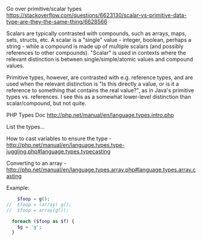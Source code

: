 Go over primitive/scalar types
https://stackoverflow.com/questions/6623130/scalar-vs-primitive-data-type-are-they-the-same-thing/6628566

Scalars are typically contrasted with compounds, such as arrays, maps, sets, structs, etc. A scalar is a "single" value - integer, boolean, perhaps a string - while a compound is made up of multiple scalars (and possibly references to other compounds). "Scalar" is used in contexts where the relevant distinction is between single/simple/atomic values and compound values.

Primitive types, however, are contrasted with e.g. reference types, and are used when the relevant distinction is "Is this directly a value, or is it a reference to something that contains the real value?", as in Java's primitive types vs. references. I see this as a somewhat lower-level distinction than scalar/compound, but not quite.

PHP Types Doc
http://php.net/manual/en/language.types.intro.php

List the types…

How to cast variables to ensure the type - http://php.net/manual/en/language.types.type-juggling.php#language.types.typecasting


Converting to an array - http://php.net/manual/en/language.types.array.php#language.types.array.casting

Example:
```php
    $foop = g();
//  $foop = (array) g();
//  $foop = array(g());

  foreach ($foop as $f) {
    $g = 'g';
  }
```
